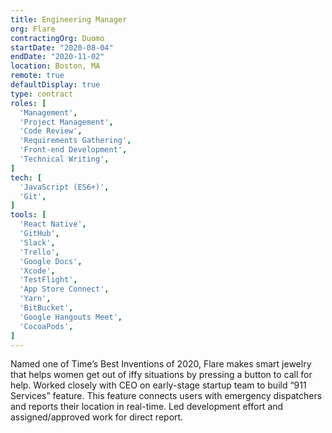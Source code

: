 ```yaml
---
title: Engineering Manager
org: Flare
contractingOrg: Duomo
startDate: "2020-08-04"
endDate: "2020-11-02"
location: Boston, MA
remote: true
defaultDisplay: true
type: contract
roles: [
  'Management',
  'Project Management',
  'Code Review',
  'Requirements Gathering',
  'Front-end Development',
  'Technical Writing',
]
tech: [
  'JavaScript (ES6+)',
  'Git',
]
tools: [
  'React Native',
  'GitHub',
  'Slack',
  'Trello',
  'Google Docs',
  'Xcode',
  'TestFlight',
  'App Store Connect',
  'Yarn',
  'BitBucket',
  'Google Hangouts Meet',
  'CocoaPods',
]
---
```


Named one of Time’s Best Inventions of 2020, Flare makes smart jewelry that helps women get out of iffy situations by pressing a button to call for help. Worked closely with CEO on early-stage startup team to build “911 Services” feature. This feature connects users with emergency dispatchers and reports their location in real-time. Led development effort and assigned/approved work for direct report.